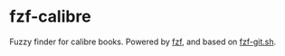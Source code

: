 # fzf-calibre

Fuzzy finder for calibre books. Powered by [fzf](https://github.com/junegunn/fzf), and based on [fzf-git.sh](https://github.com/junegunn/fzf-git.sh).
